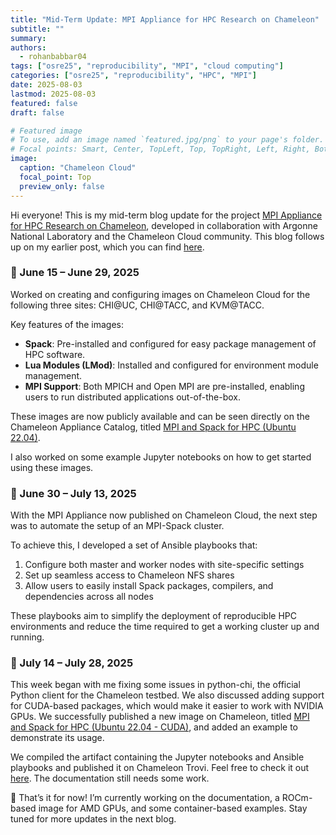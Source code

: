 ```yaml
---
title: "Mid-Term Update: MPI Appliance for HPC Research on Chameleon"
subtitle: ""
summary:
authors: 
  - rohanbabbar04
tags: ["osre25", "reproducibility", "MPI", "cloud computing"]
categories: ["osre25", "reproducibility", "HPC", "MPI"]
date: 2025-08-03
lastmod: 2025-08-03
featured: false
draft: false

# Featured image
# To use, add an image named `featured.jpg/png` to your page's folder.
# Focal points: Smart, Center, TopLeft, Top, TopRight, Left, Right, BottomLeft, Bottom, BottomRight.
image:
  caption: "Chameleon Cloud"
  focal_point: Top
  preview_only: false
---
```


Hi everyone! This is my mid-term blog update for the project [MPI Appliance for HPC Research on Chameleon](https://ucsc-ospo.github.io/project/osre25/uchicago/mpi/), developed in collaboration with Argonne National Laboratory and the Chameleon Cloud community. 
This blog follows up on my earlier post, which you can find [here](https://ucsc-ospo.github.io/report/osre25/uchicago/mpi/20250614-rohan-babbar/).

### 🔧 June 15 – June 29, 2025

Worked on creating and configuring images on Chameleon Cloud for the following three sites: 
CHI@UC, CHI@TACC, and KVM@TACC.

Key features of the images:
- **Spack**: Pre-installed and configured for easy package management of HPC software.
- **Lua Modules (LMod)**: Installed and configured for environment module management.
- **MPI Support**: Both MPICH and Open MPI are pre-installed, enabling users to run distributed applications out-of-the-box.

These images are now publicly available and can be seen directly on the Chameleon Appliance Catalog, titled [MPI and Spack for HPC (Ubuntu 22.04)](https://chameleoncloud.org/appliances/127/).

I also worked on some example Jupyter notebooks on how to get started using these images.

### 🔧 June 30 – July 13, 2025

With the MPI Appliance now published on Chameleon Cloud, the next step was to automate the setup of an MPI-Spack cluster.

To achieve this, I developed a set of Ansible playbooks that:

1) Configure both master and worker nodes with site-specific settings
2) Set up seamless access to Chameleon NFS shares
3) Allow users to easily install Spack packages, compilers, and dependencies across all nodes

These playbooks aim to simplify the deployment of reproducible HPC environments and reduce the time required to get a working cluster up and running.

### 🔧 July 14 – July 28, 2025

This week began with me fixing some issues in python-chi, the official Python client for the Chameleon testbed.
We also discussed adding support for CUDA-based packages, which would make it easier to work with NVIDIA GPUs.
We successfully published a new image on Chameleon, titled [MPI and Spack for HPC (Ubuntu 22.04 - CUDA)](https://chameleoncloud.org/appliances/130/), and added an example to demonstrate its usage.

We compiled the artifact containing the Jupyter notebooks and Ansible playbooks and published it on Chameleon Trovi. 
Feel free to check it out [here](https://chameleoncloud.org/experiment/share/7424a8dc-0688-4383-9d67-1e40ff37de17). The documentation still needs some work.

📌 That’s it for now! I’m currently working on the documentation, a ROCm-based image for AMD GPUs, and some container-based examples. 
Stay tuned for more updates in the next blog.
